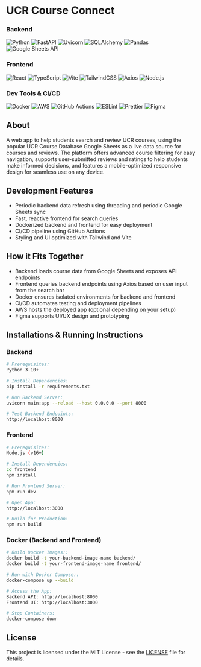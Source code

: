# UCR Course Connect

### Backend

![Python](https://img.shields.io/badge/python-3776AB?style=for-the-badge&logo=python&logoColor=white)
![FastAPI](https://img.shields.io/badge/fastapi-009688?style=for-the-badge&logo=fastapi&logoColor=white) 
![Uvicorn](https://img.shields.io/badge/uvicorn-1B1F23?style=for-the-badge&logo=python&logoColor=white) 
![SQLAlchemy](https://img.shields.io/badge/SQLAlchemy-0C234B?style=for-the-badge&logo=sqlalchemy&logoColor=white) 
![Pandas](https://img.shields.io/badge/pandas-150458?style=for-the-badge&logo=pandas&logoColor=white)
![Google Sheets API](https://img.shields.io/badge/google_sheets_API-34A853?style=for-the-badge&logo=google&logoColor=white)

### Frontend

![React](https://img.shields.io/badge/react-61DAFB?style=for-the-badge&logo=react&logoColor=black)
![TypeScript](https://img.shields.io/badge/typescript-%23407ACC.svg?style=for-the-badge&logo=typescript&logoColor=white)
![Vite](https://img.shields.io/badge/vite-646CFF?style=for-the-badge&logo=vite&logoColor=white) 
![TailwindCSS](https://img.shields.io/badge/tailwindcss-%2338B2AC.svg?style=for-the-badge&logo=tailwind-css&logoColor=white) 
![Axios](https://img.shields.io/badge/axios-5A29E4?style=for-the-badge&logo=axios&logoColor=white) 
![Node.js](https://img.shields.io/badge/node.js-339933?style=for-the-badge&logo=node.js&logoColor=white)

### Dev Tools & CI/CD

![Docker](https://img.shields.io/badge/docker-2496ED?style=for-the-badge&logo=docker&logoColor=white)
![AWS](https://img.shields.io/badge/aws-232F3E?style=for-the-badge&logo=amazon-aws&logoColor=white) 
![GitHub Actions](https://img.shields.io/badge/GitHub_Actions-2088FF?style=for-the-badge&logo=github-actions&logoColor=white)
![ESLint](https://img.shields.io/badge/ESLint-4B3263?style=for-the-badge&logo=eslint&logoColor=white)
![Prettier](https://img.shields.io/badge/prettier-1A2C34?style=for-the-badge&logo=prettier&logoColor=F7BA3E) 
![Figma](https://img.shields.io/badge/figma-F24E1E?style=for-the-badge&logo=figma&logoColor=white)

## About
A web app to help students search and review UCR courses, using the popular UCR Course Database Google Sheets as a live data source for courses and reviews.
The platform offers advanced course filtering for easy navigation, supports user-submitted reviews and ratings to help students make informed decisions, 
and features a mobile-optimized responsive design for seamless use on any device.

## Development Features
- Periodic backend data refresh using threading and periodic Google Sheets sync
- Fast, reactive frontend for search queries
- Dockerized backend and frontend for easy deployment
- CI/CD pipeline using GitHub Actions
- Styling and UI optimized with Tailwind and Vite

## How it Fits Together
- Backend loads course data from Google Sheets and exposes API endpoints
- Frontend queries backend endpoints using Axios based on user input from the search bar
- Docker ensures isolated environments for backend and frontend
- CI/CD automates testing and deployment pipelines
- AWS hosts the deployed app (optional depending on your setup)
- Figma supports UI/UX design and prototyping

## Installations & Running Instructions

### Backend

```bash
# Prerequisites:
Python 3.10+

# Install Dependencies:
pip install -r requirements.txt

# Run Backend Server:
uvicorn main:app --reload --host 0.0.0.0 --port 8000

# Test Backend Endpoints:
http://localhost:8000
```

### Frontend

```bash
# Prerequisites:
Node.js (v16+)

# Install Dependencies:
cd frontend
npm install

# Run Frontend Server:
npm run dev

# Open App:
http://localhost:3000

# Build for Production:
npm run build
```

### Docker (Backend and Frontend)

```bash
# Build Docker Images::
docker build -t your-backend-image-name backend/
docker build -t your-frontend-image-name frontend/

# Run with Docker Compose::
docker-compose up --build

# Access the App:
Backend API: http://localhost:8000
Frontend UI: http://localhost:3000 

# Stop Containers:
docker-compose down
```
## License

This project is licensed under the MIT License - see the [LICENSE](LICENSE) file for details.
